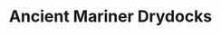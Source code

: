 ---
title: "Ancient Mariner Drydocks"
url: /cheboygan/ancient-mariner-drydocks-east-state-street-3/
shop: Mieten
---